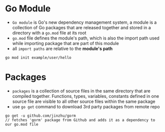 # **Go Module**
- `Go module` is Go's new dependency management system, a module is a collection of Go packages that are released together and stored in a directory with a `go.mod` file at its root
- `go.mod` file defines the module's path, which is also the import path used while importing package that are part of this module
- all `import paths` are relative to the **module's path**
```golang
go mod init example/user/hello
```

# **Packages**
- `packages` is a collection of source files in the same directory that are compiled together. Functions, types, variables, constants defined in one source file are visible to all other source files within the same package
- use `go get` command to download 3rd party packages from remote repo
```golang
go get -u github.com/jinzhu/gorm
// fetches 'gorm' package from Github and adds it as a dependency to our go.mod file
```
